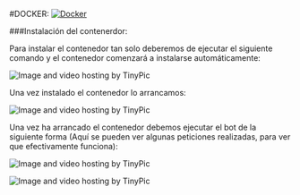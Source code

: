 #DOCKER: [![Docker](https://camo.githubusercontent.com/8a4737bc02fcfeb36a2d7cfb9d3e886e9baf37ad/687474703a2f2f693632382e70686f746f6275636b65742e636f6d2f616c62756d732f7575362f726f6d696c67696c646f2f646f636b657269636f6e5f7a7073776a3369667772772e706e67)](https://hub.docker.com/r/rubenjo7/iv/)

###Instalación del contenerdor:

Para instalar el contenedor tan solo deberemos de ejecutar el siguiente comando y el contenedor comenzará a instalarse automáticamente:

<img src="http://i68.tinypic.com/25qgftx.png" border="0" alt="Image and video hosting by TinyPic"></a>

Una vez instalado el contenedor lo arrancamos:

<img src="http://i67.tinypic.com/25inimf.png" border="0" alt="Image and video hosting by TinyPic"></a>

Una vez ha arrancado el contenedor debemos ejecutar el bot de la siguiente forma (Aquí se pueden ver algunas peticiones realizadas, para ver que efectivamente funciona):

<img src="http://i66.tinypic.com/dlt9w8.png" border="0" alt="Image and video hosting by TinyPic"></a>

<img src="http://i63.tinypic.com/2vwz1ux.png" border="0" alt="Image and video hosting by TinyPic"></a>
